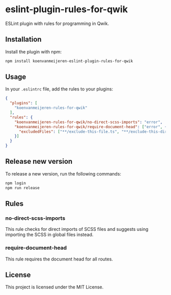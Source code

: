 # eslint-plugin-rules-for-qwik

ESLint plugin with rules for programming in Qwik.

## Installation

Install the plugin with npm:

```bash
npm install koenvanmeijeren-eslint-plugin-rules-for-qwik
```

## Usage
In your `.eslintrc` file, add the rules to your plugins:

```json
{
  "plugins": [
    "koenvanmeijeren-rules-for-qwik"
  ],
  "rules": {
    "koenvanmeijeren-rules-for-qwik/no-direct-scss-imports": "error",
    "koenvanmeijeren-rules-for-qwik/require-document-head": ["error", {
      "excludedFiles": ["**/exclude-this-file.ts", "**/exclude-this-directory/**"]
    }]
  }
}
```

## Release new version

To release a new version, run the following commands:

```bash
npm login
npm run release
```

## Rules

### no-direct-scss-imports

This rule checks for direct imports of SCSS files and suggests using importing the SCSS in global files instead.

### require-document-head

This rule requires the document head for all routes.

## License

This project is licensed under the MIT License.
